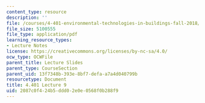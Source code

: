 ```yaml
---
content_type: resource
description: ''
file: /courses/4-401-environmental-technologies-in-buildings-fall-2018/2087c0f424b5ddd02e0e0568f0b288f9_MIT4_401F18_lec9.pdf
file_size: 5100555
file_type: application/pdf
learning_resource_types:
- Lecture Notes
license: https://creativecommons.org/licenses/by-nc-sa/4.0/
ocw_type: OCWFile
parent_title: Lecture Slides
parent_type: CourseSection
parent_uid: 13f7348b-393e-8bf7-defa-a7a4d040799b
resourcetype: Document
title: 4.401 Lecture 9
uid: 2087c0f4-24b5-ddd0-2e0e-0568f0b288f9
---
```

